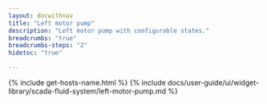 ```yaml
---
layout: docwithnav
title: "Left motor pump"
description: "Left motor pump with configurable states."
breadcrumbs: "true"
breadcrumbs-steps: "2"
hidetoc: "true"

---
```

{% include get-hosts-name.html %}
{% include docs/user-guide/ui/widget-library/scada-fluid-system/left-motor-pump.md %}
